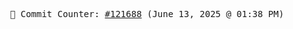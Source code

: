 <p align="center">
    <samp>
        📮 Commit Counter: <a href="https://github.com/Javascript-void0/Javascript-void0/commits/main">#121688</a> (June 13, 2025 @ 01:38 PM)
    </samp>
</p>